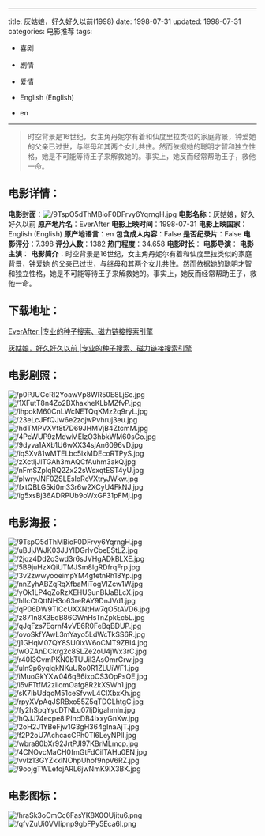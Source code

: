 
---
title: 灰姑娘，好久好久以前(1998)
date: 1998-07-31
updated: 1998-07-31
categories: 电影推荐
tags:
- 喜剧
- 剧情
- 爱情

- English (English)
- en
---


> 时空背景是16世纪，女主角丹妮尔有着和仙度里拉类似的家庭背景，钟爱她 的父亲已过世，与继母和其两个女儿共住。然而依据她的聪明才智和独立性格，她是不可能等待王子来解救她的。事实上，她反而经常帮助王子，救他一命。

## **电影详情**：

**电影封面**：<img src="https://image.tmdb.org/t/p/w200/9TspO5dThMBioF0DFrvy6YqrngH.jpg" alt="/9TspO5dThMBioF0DFrvy6YqrngH.jpg" title="/9TspO5dThMBioF0DFrvy6YqrngH.jpg">
**电影名称**：灰姑娘，好久好久以前
**原产地片名**：EverAfter
**电影上映时间**：1998-07-31
**电影上映国家**：English (English)
**原产地语言**：en
**包含成人内容**：False
**是否纪录片**：False
**电影评分**：7.398
**评分人数**：1382
**热门程度**：34.658
**电影时长**：
**电影导演**：
**电影主演**：
**电影简介**：时空背景是16世纪，女主角丹妮尔有着和仙度里拉类似的家庭背景，钟爱她 的父亲已过世，与继母和其两个女儿共住。然而依据她的聪明才智和独立性格，她是不可能等待王子来解救她的。事实上，她反而经常帮助王子，救他一命。

## **下载地址**：
[EverAfter |专业的种子搜索、磁力链接搜索引擎](https://movie.amd794.com:2083/?search=EverAfter&ordering=&mode=match_phrase&page_size=10&page=1)

[灰姑娘，好久好久以前 |专业的种子搜索、磁力链接搜索引擎](https://movie.amd794.com:2083/?search=%E7%81%B0%E5%A7%91%E5%A8%98%EF%BC%8C%E5%A5%BD%E4%B9%85%E5%A5%BD%E4%B9%85%E4%BB%A5%E5%89%8D&ordering=&mode=match_phrase&page_size=10&page=1)
 

## **电影剧照**：
<img src="https://image.tmdb.org/t/p/original/p0PJUCcRI2YoawVp8WR50E8LjSc.jpg" alt="/p0PJUCcRI2YoawVp8WR50E8LjSc.jpg" title="/p0PJUCcRI2YoawVp8WR50E8LjSc.jpg"><img src="https://image.tmdb.org/t/p/original/1XFutT8n4Zo2BXhaxheKLbMZfvP.jpg" alt="/1XFutT8n4Zo2BXhaxheKLbMZfvP.jpg" title="/1XFutT8n4Zo2BXhaxheKLbMZfvP.jpg"><img src="https://image.tmdb.org/t/p/original/lhpokM60CnLWcNETQqKMz2q9ryL.jpg" alt="/lhpokM60CnLWcNETQqKMz2q9ryL.jpg" title="/lhpokM60CnLWcNETQqKMz2q9ryL.jpg"><img src="https://image.tmdb.org/t/p/original/23eLcJFfQJw6e2zojwPvhruj3eu.jpg" alt="/23eLcJFfQJw6e2zojwPvhruj3eu.jpg" title="/23eLcJFfQJw6e2zojwPvhruj3eu.jpg"><img src="https://image.tmdb.org/t/p/original/hdTMPVXVt8t7D69JHMVjB4ZtcmM.jpg" alt="/hdTMPVXVt8t7D69JHMVjB4ZtcmM.jpg" title="/hdTMPVXVt8t7D69JHMVjB4ZtcmM.jpg"><img src="https://image.tmdb.org/t/p/original/4PcWUP9zMdwMEIzO3hbkWM60sGo.jpg" alt="/4PcWUP9zMdwMEIzO3hbkWM60sGo.jpg" title="/4PcWUP9zMdwMEIzO3hbkWM60sGo.jpg"><img src="https://image.tmdb.org/t/p/original/9dyva1AXb1U6wXX34sjAn6096vD.jpg" alt="/9dyva1AXb1U6wXX34sjAn6096vD.jpg" title="/9dyva1AXb1U6wXX34sjAn6096vD.jpg"><img src="https://image.tmdb.org/t/p/original/iqSXv81wMTELbc5lxMDEcoRTPyS.jpg" alt="/iqSXv81wMTELbc5lxMDEcoRTPyS.jpg" title="/iqSXv81wMTELbc5lxMDEcoRTPyS.jpg"><img src="https://image.tmdb.org/t/p/original/zXctljJlTGAh3mAQCfAuhm3akQ.jpg" alt="/zXctljJlTGAh3mAQCfAuhm3akQ.jpg" title="/zXctljJlTGAh3mAQCfAuhm3akQ.jpg"><img src="https://image.tmdb.org/t/p/original/nFmSZplqRQ2Zx22sWsxqtEST4yU.jpg" alt="/nFmSZplqRQ2Zx22sWsxqtEST4yU.jpg" title="/nFmSZplqRQ2Zx22sWsxqtEST4yU.jpg"><img src="https://image.tmdb.org/t/p/original/pIwryJNF0ZSLEsIoRcVXtryJWkw.jpg" alt="/pIwryJNF0ZSLEsIoRcVXtryJWkw.jpg" title="/pIwryJNF0ZSLEsIoRcVXtryJWkw.jpg"><img src="https://image.tmdb.org/t/p/original/fxtQBLG5ki0m33r6w2XCyU4FkNJ.jpg" alt="/fxtQBLG5ki0m33r6w2XCyU4FkNJ.jpg" title="/fxtQBLG5ki0m33r6w2XCyU4FkNJ.jpg"><img src="https://image.tmdb.org/t/p/original/ig5xsBj36ADRPUb9oWxGF31pFMj.jpg" alt="/ig5xsBj36ADRPUb9oWxGF31pFMj.jpg" title="/ig5xsBj36ADRPUb9oWxGF31pFMj.jpg">

## **电影海报**：
<img src="https://image.tmdb.org/t/p/original/9TspO5dThMBioF0DFrvy6YqrngH.jpg" alt="/9TspO5dThMBioF0DFrvy6YqrngH.jpg" title="/9TspO5dThMBioF0DFrvy6YqrngH.jpg"><img src="https://image.tmdb.org/t/p/original/uBJjJWJK03JJYIDGrIvCbeEStLZ.jpg" alt="/uBJjJWJK03JJYIDGrIvCbeEStLZ.jpg" title="/uBJjJWJK03JJYIDGrIvCbeEStLZ.jpg"><img src="https://image.tmdb.org/t/p/original/2jqz4Dd2o3wd3r6sJVHgADkBLXE.jpg" alt="/2jqz4Dd2o3wd3r6sJVHgADkBLXE.jpg" title="/2jqz4Dd2o3wd3r6sJVHgADkBLXE.jpg"><img src="https://image.tmdb.org/t/p/original/5B9juHzXQiUTMJSm8IgRDfrqFrp.jpg" alt="/5B9juHzXQiUTMJSm8IgRDfrqFrp.jpg" title="/5B9juHzXQiUTMJSm8IgRDfrqFrp.jpg"><img src="https://image.tmdb.org/t/p/original/3v2zwwyooeimpYM4gfetnRh18Yp.jpg" alt="/3v2zwwyooeimpYM4gfetnRh18Yp.jpg" title="/3v2zwwyooeimpYM4gfetnRh18Yp.jpg"><img src="https://image.tmdb.org/t/p/original/nnZyhABZqRqXfbaMiTogVIZcw1W.jpg" alt="/nnZyhABZqRqXfbaMiTogVIZcw1W.jpg" title="/nnZyhABZqRqXfbaMiTogVIZcw1W.jpg"><img src="https://image.tmdb.org/t/p/original/yOk1LP4qZoRzXEHUSunBIJaBLcX.jpg" alt="/yOk1LP4qZoRzXEHUSunBIJaBLcX.jpg" title="/yOk1LP4qZoRzXEHUSunBIJaBLcX.jpg"><img src="https://image.tmdb.org/t/p/original/hIIcCtQttNH3o63reRAY9DnJVd1.jpg" alt="/hIIcCtQttNH3o63reRAY9DnJVd1.jpg" title="/hIIcCtQttNH3o63reRAY9DnJVd1.jpg"><img src="https://image.tmdb.org/t/p/original/qP06DW9TICcUXXNtHw7qO5tAVD6.jpg" alt="/qP06DW9TICcUXXNtHw7qO5tAVD6.jpg" title="/qP06DW9TICcUXXNtHw7qO5tAVD6.jpg"><img src="https://image.tmdb.org/t/p/original/z871n8X3EdB86GWnHsTnZpkEc5L.jpg" alt="/z871n8X3EdB86GWnHsTnZpkEc5L.jpg" title="/z871n8X3EdB86GWnHsTnZpkEc5L.jpg"><img src="https://image.tmdb.org/t/p/original/qJqFzs7Eqrnf4vVE6R0FeBqBDUP.jpg" alt="/qJqFzs7Eqrnf4vVE6R0FeBqBDUP.jpg" title="/qJqFzs7Eqrnf4vVE6R0FeBqBDUP.jpg"><img src="https://image.tmdb.org/t/p/original/ovoSkfYAwL3mYayo5LdWcTkSS6R.jpg" alt="/ovoSkfYAwL3mYayo5LdWcTkSS6R.jpg" title="/ovoSkfYAwL3mYayo5LdWcTkSS6R.jpg"><img src="https://image.tmdb.org/t/p/original/j1GHqM07QY8SU0ixW6oCMT9ZBI4.jpg" alt="/j1GHqM07QY8SU0ixW6oCMT9ZBI4.jpg" title="/j1GHqM07QY8SU0ixW6oCMT9ZBI4.jpg"><img src="https://image.tmdb.org/t/p/original/wOZAnDCkrg2c8SLZe2oU4jWx3rC.jpg" alt="/wOZAnDCkrg2c8SLZe2oU4jWx3rC.jpg" title="/wOZAnDCkrg2c8SLZe2oU4jWx3rC.jpg"><img src="https://image.tmdb.org/t/p/original/r40I3CvmPKN0bTUUil3AsOmrGrw.jpg" alt="/r40I3CvmPKN0bTUUil3AsOmrGrw.jpg" title="/r40I3CvmPKN0bTUUil3AsOmrGrw.jpg"><img src="https://image.tmdb.org/t/p/original/uIn9p6yqlqkNKuURo0R1ZLUiWF1.jpg" alt="/uIn9p6yqlqkNKuURo0R1ZLUiWF1.jpg" title="/uIn9p6yqlqkNKuURo0R1ZLUiWF1.jpg"><img src="https://image.tmdb.org/t/p/original/iMuoGkYXw046qB6ixpCS3OpPsQE.jpg" alt="/iMuoGkYXw046qB6ixpCS3OpPsQE.jpg" title="/iMuoGkYXw046qB6ixpCS3OpPsQE.jpg"><img src="https://image.tmdb.org/t/p/original/l5vFTtfM2zIlomOafg8R2kXSWh1.jpg" alt="/l5vFTtfM2zIlomOafg8R2kXSWh1.jpg" title="/l5vFTtfM2zIlomOafg8R2kXSWh1.jpg"><img src="https://image.tmdb.org/t/p/original/sK7IbUdqoM51ceSfvwL4CIXbxKh.jpg" alt="/sK7IbUdqoM51ceSfvwL4CIXbxKh.jpg" title="/sK7IbUdqoM51ceSfvwL4CIXbxKh.jpg"><img src="https://image.tmdb.org/t/p/original/rpyXVpAqJSRBxo55Z5qTDCLhtgC.jpg" alt="/rpyXVpAqJSRBxo55Z5qTDCLhtgC.jpg" title="/rpyXVpAqJSRBxo55Z5qTDCLhtgC.jpg"><img src="https://image.tmdb.org/t/p/original/fy2hSpqYycDTNLu07ljDigahmln.jpg" alt="/fy2hSpqYycDTNLu07ljDigahmln.jpg" title="/fy2hSpqYycDTNLu07ljDigahmln.jpg"><img src="https://image.tmdb.org/t/p/original/hQJJ74ecpe8iPIncDB4IxxyGnXw.jpg" alt="/hQJJ74ecpe8iPIncDB4IxxyGnXw.jpg" title="/hQJJ74ecpe8iPIncDB4IxxyGnXw.jpg"><img src="https://image.tmdb.org/t/p/original/2oH2J1YBeFjw1G3gH364gInaAjT.jpg" alt="/2oH2J1YBeFjw1G3gH364gInaAjT.jpg" title="/2oH2J1YBeFjw1G3gH364gInaAjT.jpg"><img src="https://image.tmdb.org/t/p/original/f2P2oU7AchcacCPh0Tl6LeyNPlI.jpg" alt="/f2P2oU7AchcacCPh0Tl6LeyNPlI.jpg" title="/f2P2oU7AchcacCPh0Tl6LeyNPlI.jpg"><img src="https://image.tmdb.org/t/p/original/wbra80bXr92JrtPJI97KBrMLmcp.jpg" alt="/wbra80bXr92JrtPJI97KBrMLmcp.jpg" title="/wbra80bXr92JrtPJI97KBrMLmcp.jpg"><img src="https://image.tmdb.org/t/p/original/4CNOvcMaCH0fmGtFdCilTAHu0EN.jpg" alt="/4CNOvcMaCH0fmGtFdCilTAHu0EN.jpg" title="/4CNOvcMaCH0fmGtFdCilTAHu0EN.jpg"><img src="https://image.tmdb.org/t/p/original/vvIz13GYZkxlNOhpUhof9npV6RZ.jpg" alt="/vvIz13GYZkxlNOhpUhof9npV6RZ.jpg" title="/vvIz13GYZkxlNOhpUhof9npV6RZ.jpg"><img src="https://image.tmdb.org/t/p/original/9oojgTWLefojARL6jwNmK9lX3BK.jpg" alt="/9oojgTWLefojARL6jwNmK9lX3BK.jpg" title="/9oojgTWLefojARL6jwNmK9lX3BK.jpg">

## **电影图标**：
<img src="https://image.tmdb.org/t/p/original/hraSk3oCmCc6FasYK8X0OUjitu6.png" alt="/hraSk3oCmCc6FasYK8X0OUjitu6.png" title="/hraSk3oCmCc6FasYK8X0OUjitu6.png"><img src="https://image.tmdb.org/t/p/original/qfvZuUi0VVlipnp9gbFPy5Eca6I.png" alt="/qfvZuUi0VVlipnp9gbFPy5Eca6I.png" title="/qfvZuUi0VVlipnp9gbFPy5Eca6I.png">
